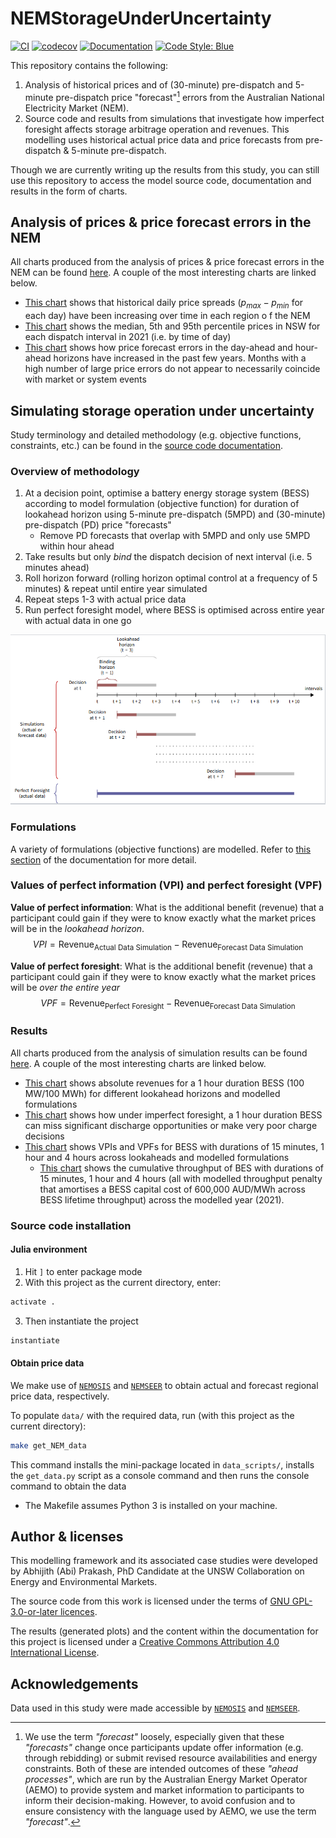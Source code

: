 # NEMStorageUnderUncertainty

[![CI](https://github.com/prakaa/NEMStorageUnderUncertainty/actions/workflows/CI.yml/badge.svg)](https://github.com/prakaa/NEMStorageUnderUncertainty/actions/workflows/CI.yml)
[![codecov](https://codecov.io/gh/prakaa/NEMStorageUnderUncertainty/branch/master/graph/badge.svg?token=K14NYRGFPX)](https://codecov.io/gh/prakaa/NEMStorageUnderUncertainty)
[![Documentation](https://github.com/prakaa/NEMStorageUnderUncertainty/actions/workflows/Docs.yml/badge.svg)](https://prakaa.github.io/NEMStorageUnderUncertainty/dev/)
[![Code Style: Blue](https://img.shields.io/badge/code%20style-blue-4495d1.svg)](https://github.com/invenia/BlueStyle)

This repository contains the following:
  1. Analysis of historical prices and of (30-minute) pre-dispatch and 5-minute pre-dispatch price "forecast"[^1] errors from the Australian National Electricity Market (NEM).
  2. Source code and results from simulations that investigate how imperfect foresight affects storage arbitrage operation and revenues. This modelling uses historical actual price data and price forecasts from pre-dispatch & 5-minute pre-dispatch.
  
Though we are currently writing up the results from this study, you can still use this repository to access the model source code, documentation and results in the form of charts. 

[^1]: We use the term *"forecast"* loosely, especially given that these *"forecasts"* change once participants update offer information (e.g. through rebidding) or submit revised resource availabilities and energy constraints. Both of these are intended outcomes of these *"ahead processes"*, which are run by the Australian Energy Market Operator (AEMO) to provide system and market information to participants to inform their decision-making. However, to avoid confusion and to ensure consistency with the language used by AEMO, we use the term *"forecast"*.

## Analysis of prices & price forecast errors in the NEM

All charts produced from the analysis of prices & price forecast errors in the NEM can be found [here](price-characterisation/plots). A couple of the most interesting charts are linked below.

- [This chart](./price-characterisation/plots/historical/spreads/historical_daily_price_spreads.pdf) shows that historical daily price spreads ($p_{max} - p_{min}$ for each day) have been increasing over time in each region o f the NEM
- [This chart](./price-characterisation/plots/historical/spreads/historical/nsw/tod.pdf) shows the median, 5th and 95th percentile prices in NSW for each dispatch interval in 2021 (i.e. by time of day)
- [This chart](./price-characterisation/plots/historical/errors/price_errors_nemwide_2012_2021.pdf) shows how price forecast errors in the day-ahead and hour-ahead horizons have increased in the past few years. Months with a high number of large price errors do not appear to necessarily coincide with market or system events

## Simulating storage operation under uncertainty

Study terminology and detailed methodology (e.g. objective functions, constraints, etc.) can be found in the [source code documentation](https://prakaa.github.io/NEMStorageUnderUncertainty/).

### Overview of methodology

1. At a decision point, optimise a battery energy storage system (BESS) according to model formulation (objective function) for duration of lookahead horizon using 5-minute pre-dispatch (5MPD) and (30-minute) pre-dispatch (PD) price "forecasts"
    - Remove PD forecasts that overlap with 5MPD and only use 5MPD within hour ahead
2. Take results but only *bind* the dispatch decision of next interval (i.e. 5 minutes ahead)
3. Roll horizon forward (rolling horizon optimal control at a frequency of 5 minutes) & repeat until entire year simulated
4. Repeat steps 1-3 with actual price data
5. Run perfect foresight model, where BESS is optimised across entire year with actual data in one go

![Simulation procedure](docs/src/sim_example.png)

### Formulations

A variety of formulations (objective functions) are modelled. Refer to [this section](https://prakaa.github.io/NEMStorageUnderUncertainty/dev/formulations/) of the documentation for more detail.

### Values of perfect information (VPI) and perfect foresight (VPF)

**Value of perfect information**: What is the additional benefit (revenue) that a participant
could gain if they were to know exactly what the market prices will be in the *lookahead
horizon*.
$$VPI = \textrm{Revenue}_\textrm{Actual Data Simulation} -  \textrm{Revenue}_\textrm{Forecast Data Simulation}$$

**Value of perfect foresight**: What is the additional benefit (revenue) that a participant
could gain if they were to know exactly what the market prices will be *over the entire
year*
$$VPF = \textrm{Revenue}_\textrm{Perfect Foresight} -  \textrm{Revenue}_\textrm{Forecast Data Simulation}$$

### Results

All charts produced from the analysis of simulation results can be found [here](results/plots). A couple of the most interesting charts are linked below.

- [This chart](results/plots/revenues/NSW_100.0MWh_100.0MW_allformulations_revenue.pdf) shows absolute revenues for a 1 hour duration BESS (100 MW/100 MWh) for different lookahead horizons and modelled formulations
- [This chart](results/plots/operation/NSW_100MW_100MWh_Revenue_Lookahead.pdf) shows how under imperfect foresight, a 1 hour duration BESS can miss significant discharge opportunities or make very poor charge decisions
- [This chart](results/plots/vpi_vpf/NSW_100_allformulations_vpi_vpf.pdf) shows VPIs and VPFs for BESS with durations of 15 minutes, 1 hour and 4 hours across lookaheads and modelled formulations
  - [This chart](results/plots/throughput/NSW_100_arbitrage_throughputpenalty_no_degradation_600000_throughputs.pdf) shows the cumulative throughput of BES with durations of 15 minutes, 1 hour and 4 hours (all with modelled throughput penalty that amortises a BESS capital cost of 600,000 AUD/MWh across BESS lifetime throughput) across the modelled year (2021).

### Source code installation

#### Julia environment

1. Hit `]` to enter package mode
2. With this project as the current directory, enter:
  ```julia
  activate .
  ```
3. Then instantiate the project
  ```julia
  instantiate
  ```
#### Obtain price data

We make use of [`NEMOSIS`](https://github.com/UNSW-CEEM/NEMOSIS) and [`NEMSEER`](https://github.com/UNSW-CEEM/NEMSEER) to obtain actual and forecast regional price data, respectively.

To populate `data/` with the required data, run (with this project as the current directory):
```bash
make get_NEM_data
```
This command installs the mini-package located in `data_scripts/`, installs the `get_data.py` script as a console command and then runs the console command to obtain the data

- The Makefile assumes Python 3 is installed on your machine.

## Author & licenses

This modelling framework and its associated case studies were developed by Abhijith (Abi) Prakash, PhD Candidate at the UNSW Collaboration on Energy and Environmental Markets.

The source code from this work is licensed under the terms of [GNU GPL-3.0-or-later licences](./LICENSE).

The results (generated plots) and the content within the documentation for this project is licensed under a [Creative Commons Attribution 4.0 International License](http://creativecommons.org/licenses/by/4.0/).

## Acknowledgements

Data used in this study were made accessible by [`NEMOSIS`](https://github.com/UNSW-CEEM/NEMOSIS) and [`NEMSEER`](https://github.com/UNSW-CEEM/NEMSEER).
